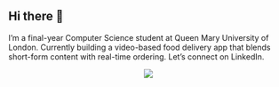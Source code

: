 ## Hi there 👋

I’m a final-year Computer Science student at Queen Mary University of London.
Currently building a video-based food delivery app that blends short-form content with real-time ordering.
Let’s connect on LinkedIn.
<p align="center">
  <a href="https://skillicons.dev">
    <img src="https://skillicons.dev/icons?i=git,kubernetes,docker,c,vim" />
  </a>
</p>
